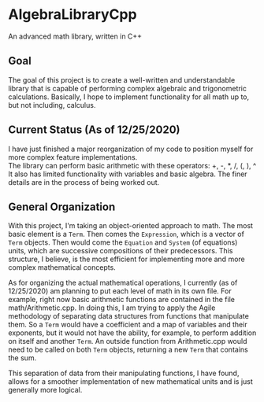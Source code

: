 # AlgebraLibraryCpp
An advanced math library, written in C++

## Goal
The goal of this project is to create a well-written and understandable library that is capable of performing complex algebraic and trigonometric calculations. Basically, I hope to implement functionality for all math up to, but not including, calculus.

## Current Status (As of 12/25/2020)
I have just finished a major reorganization of my code to position myself for more complex feature implementations.  
The library can perform basic arithmetic with these operators: +, -, \*, /, (, ), ^  
It also has limited functionality with variables and basic algebra. The finer details are in the process of being worked out.

## General Organization
With this project, I'm taking an object-oriented approach to math. The most basic element is a `Term`. Then comes the `Expression`, which is a vector of `Term` objects. Then would come the `Equation` and `System` (of equations) units, which are successive compositions of their predecessors. This structure, I believe, is the most efficient for implementing more and more complex mathematical concepts.  

As for organizing the actual mathematical operations, I currently (as of 12/25/2020) am planning to put each level of math in its own file. For example, right now basic arithmetic functions are contained in the file math/Arithmetic.cpp. In doing this, I am trying to apply the Agile methodology of separating data structures from functions that manipulate them. So a `Term` would have a coefficient and a map of variables and their exponents, but it would not have the ability, for example, to perform addition on itself and another `Term`. An outside function from Arithmetic.cpp would need to be called on both `Term` objects, returning a new `Term` that contains the sum.  

This separation of data from their manipulating functions, I have found, allows for a smoother implementation of new mathematical units and is just generally more logical.
